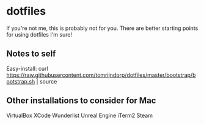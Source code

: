 # dotfiles
If you're not me, this is probably not for you. There are better starting points for using dotfiles I'm sure!

## Notes to self
Easy-install:
curl https://raw.githubusercontent.com/tomrijndorp/dotfiles/master/bootstrap/bootstrap.sh | source


## Other installations to consider for Mac
VirtualBox
XCode
Wunderlist
Unreal Engine
iTerm2
Steam